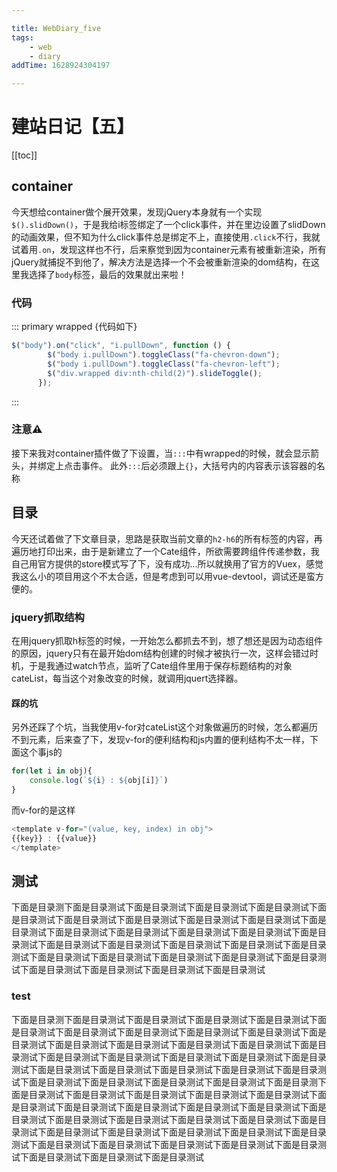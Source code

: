 ```yaml
---

title: WebDiary_five
tags:
    - web
    - diary
addTime: 1628924304197 

---
```

# 建站日记【五】
[[toc]]
## container
今天想给container做个展开效果，发现jQuery本身就有一个实现`$().slidDown()`，于是我给i标签绑定了一个click事件，并在里边设置了slidDown的动画效果，但不知为什么click事件总是绑定不上，直接使用`.click`不行，我就试着用`.on`，发现这样也不行，后来察觉到因为container元素有被重新渲染，所有jQuery就捕捉不到他了，解决方法是选择一个不会被重新渲染的dom结构，在这里我选择了`body`标签，最后的效果就出来啦！
<!-- more -->
### 代码
::: primary wrapped {代码如下}
```js
$("body").on("click", "i.pullDown", function () {
        $("body i.pullDown").toggleClass("fa-chevron-down");
        $("body i.pullDown").toggleClass("fa-chevron-left");
        $("div.wrapped div:nth-child(2)").slideToggle();
      });
```
:::


### 注意⚠️
接下来我对container插件做了下设置，当`:::`中有wrapped的时候，就会显示箭头，并绑定上点击事件。 此外`:::`后必须跟上`{}`，大括号内的内容表示该容器的名称


## 目录
今天还试着做了下文章目录，思路是获取当前文章的`h2-h6`的所有标签的内容，再遍历地打印出来，由于是新建立了一个Cate组件，所欲需要跨组件传递参数，我自己用官方提供的store模式写了下，没有成功...所以就换用了官方的Vuex，感觉我这么小的项目用这个不太合适，但是考虑到可以用vue-devtool，调试还是蛮方便的。
### jquery抓取结构
在用jquery抓取h标签的时候，一开始怎么都抓去不到，想了想还是因为动态组件的原因，jquery只有在最开始dom结构创建的时候才被执行一次，这样会错过时机，于是我通过watch节点，监听了Cate组件里用于保存标题结构的对象cateList，每当这个对象改变的时候，就调用jquert选择器。
#### 踩的坑
另外还踩了个坑，当我使用v-for对cateList这个对象做遍历的时候，怎么都遍历不到元素，后来查了下，发现v-for的便利结构和js内置的便利结构不太一样，下面这个事js的
```js
for(let i in obj){
    console.log(`${i} : ${obj[i]}`)
}
```
而v-for的是这样
```js
<template v-for="(value, key, index) in obj">
{{key}} : {{value}}
</template>
```


## 测试
下面是目录测下面是目录测试下面是目录测试下面是目录测试下面是目录测试下面是目录测试下面是目录测试下面是目录测试下面是目录测试下面是目录测试下面是目录测试下面是目录测试下面是目录测试下面是目录测试下面是目录测试下面是目录测试下面是目录测试下面是目录测试下面是目录测试下面是目录测试下面是目录测试下面是目录测试下面是目录测试下面是目录测试下面是目录测试下面是目录测试下面是目录测试下面是目录测试下面是目录测试下面是目录测试

### test
下面是目录测下面是目录测试下面是目录测试下面是目录测试下面是目录测试下面是目录测试下面是目录测试下面是目录测试下面是目录测试下面是目录测试下面是目录测试下面是目录测试下面是目录测试下面是目录测试下面是目录测试下面是目录测试下面是目录测试下面是目录测试下面是目录测试下面是目录测试下面是目录测试下面是目录测试下面是目录测试下面是目录测试下面是目录测试下面是目录测试下面是目录测试下面是目录测试下面是目录测试下面是目录测试下面是目录测下面是目录测试下面是目录测试下面是目录测试下面是目录测试下面是目录测试下面是目录测试下面是目录测试下面是目录测试下面是目录测试下面是目录测试下面是目录测试下面是目录测试下面是目录测试下面是目录测试下面是目录测试下面是目录测试下面是目录测试下面是目录测试下面是目录测试下面是目录测试下面是目录测试下面是目录测试下面是目录测试下面是目录测试下面是目录测试下面是目录测试下面是目录测试下面是目录测试下面是目录测试